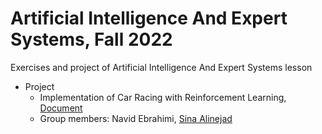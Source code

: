 # Artificial Intelligence And Expert Systems, Fall 2022
Exercises and project of Artificial Intelligence And Expert Systems lesson


- Project
  - Implementation of Car Racing with Reinforcement Learning, [Document](https://www.gymlibrary.dev/environments/box2d/car_racing/)
  - Group members: Navid Ebrahimi, [Sina Alinejad](https://www.linkedin.com/in/sina-alinejad/)